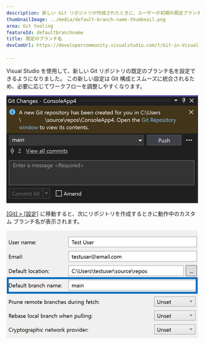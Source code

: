 ```yaml
---
description: 新しい Git リポジトリが作成されたときに、ユーザーが初期の既定ブランチをカスタマイズできるようにします。
thumbnailImage: ../media/default-branch-name-thumbnail.png
area: Git tooling
featureId: defaultbranchname
title: 既定のブランチ名
devComUrl: https://developercommunity.visualstudio.com/t/Git-in-Visual-Studio-2019:-Options-Shoul/1334747

---
```



Visual Studio を使用して、新しい Git リポジトリの既定のブランチ名を設定できるようになりました。 この新しい設定は Git 構成とスムーズに統合されるため、必要に応じてワークフローを調整しやすくなります。

!['main' ブランチを使用して新しいリポジトリが作成された後の Git 変更画面](../media/default-branch-name-thumbnail.png)

[[Git] > [設定]](vscmd://Team.Git.Settings) に移動すると、次にリポジトリを作成するときに動作中のカスタム ブランチ名が表示されます。

![[既定のブランチ名] テキスト ボックスが表示された [Git 設定] ページ](../media/default-branch-name-setting.png)
